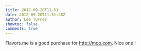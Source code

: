 ```yaml
---
title: 2012-09-20T11-51
date: 2012-09-20T11:51:48Z
author: Lee Turner
showtoc: false
comments: true
---
```


Flavors.me is a good purchase for http://moo.com.  Nice one !

